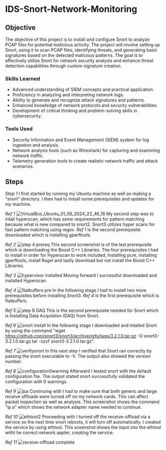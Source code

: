 # IDS-Snort-Network-Monitoring

## Objective

The objective of this project is to install and configure Snort to analyze PCAP files for potential malicious activity. The project will involve setting up Snort, using it to scan PCAP files, identifying threats, and generating basic signatures based on the detected malicious patterns. The goal is to effectively utilize Snort for network security analysis and enhance threat detection capabilities through custom signature creation.

### Skills Learned

- Advanced understanding of SIEM concepts and practical application.
- Proficiency in analyzing and interpreting network logs.
- Ability to generate and recognize attack signatures and patterns.
- Enhanced knowledge of network protocols and security vulnerabilities.
- Development of critical thinking and problem-solving skills in cybersecurity.

### Tools Used

- Security Information and Event Management (SIEM) system for log ingestion and analysis.
- Network analysis tools (such as Wireshark) for capturing and examining network traffic.
- Telemetry generation tools to create realistic network traffic and attack scenarios.

## Steps

*Step 1*
  I first started by running my Ubuntu machine as well as making a "snort" directory. I then had to install some prerequisites and updates for my machine.
  
*Ref 1*
![VirtualBox_Ubuntu_01_06_2024_22_46_18](https://github.com/Casttllee/IDS-Snort-Network-Monitoring/assets/137667912/414fc77c-487c-4367-bcaa-4fc4b078e837)
  My second step was to intall hyperscan, which has some requirements for pattern matching because what is new compared to snort2. Snort3 utilizes hyper scans for fast pattern matching using regex. *Ref 1* is the second prerequisite downloaded which is installing gperftools.

*Ref 2*
![step 4 prereq](https://github.com/Casttllee/IDS-Snort-Network-Monitoring/assets/137667912/a90fb6b9-b076-40bd-8b2f-e62e8548da3b)
  This second screenshot is of the last prerequisite which is downloading the Boost C++ Libraries. The four prerequisites I had to install in order for Hyperscan to work included, Installing pcre, installing gperftools, install Ragel and lastly download but not install the Boost C++ Libraries.

*Ref 3*
![hypervisor installed](https://github.com/Casttllee/IDS-Snort-Network-Monitoring/assets/137667912/a0862859-9f81-4a2b-85a1-7ac79198568c)
  Moving forward I successful downloaded and installed Hyperscan.

*Ref 4*
![flatbuffers pre](https://github.com/Casttllee/IDS-Snort-Network-Monitoring/assets/137667912/5828efb2-4fda-448d-9976-7fe85578415d)
  In the following stage I had to install two more prerequisites before installing Snort3. *Ref 4* is the first prerequisite which is flatbuffers.

*Ref 5*
![step 8 DAQ](https://github.com/Casttllee/IDS-Snort-Network-Monitoring/assets/137667912/d2ac58b0-33d2-46f2-89c6-d54a7ce3ba9a)
  This is the second prerequisite needed for Snort which is Installing Data Acquistion (DAQ) from Snort.

*Ref 6*
![snort install](https://github.com/Casttllee/IDS-Snort-Network-Monitoring/assets/137667912/29899e78-e0db-4903-a2a8-db40baf75c13)
  In the following stage I downloaded and intalled Snort by using the command "wget https://github.com/snort3/snort3/archive/refs/tags/3.2.1.0.tar.gz -O snort3-3.2.1.0.tar.gz 
tar -xzvf snort3-3.2.1.0.tar.gz".

*Ref 7*
![verifysnort](https://github.com/Casttllee/IDS-Snort-Network-Monitoring/assets/137667912/d71bcc7c-6654-4478-96b5-2a4fedc4c2ef)
  In this next step I verified that Snort ran correctly by passing the snort executable to -V. The output also showed the version number.

*Ref 8*
![configuration0warning](https://github.com/Casttllee/IDS-Snort-Network-Monitoring/assets/137667912/54ea7aa1-a691-46a0-8bbf-b301b9f57443)
  Afterward I tested snort with the default configuration file. The output stated snort successfully validated the configuration with 0 warnings.

*Ref 9*
![ipa](https://github.com/Casttllee/IDS-Snort-Network-Monitoring/assets/137667912/e94b0445-03c9-427d-b238-258461361edd)
  Continuing with I had to make sure that both generic and large receive offloads were turned off on my network cards. This can affect packet inspection as well as analysis. This screenshot shows the command "ip a" which shows the network adapter name needed to continue.

*Ref 10*
![ethtool2](https://github.com/Casttllee/IDS-Snort-Network-Monitoring/assets/137667912/908c5ab0-0c95-4763-af50-17d94d767020)
  Proceeding with I turned off the receive-offload via a service so the next time snort reboots, it will turn off automatically. I created the service by using ethtool. This sceenshot shows the input into the ethtool witht he correct network aapter, creating the service.

*Ref 11*
![receive-offload complete](https://github.com/Casttllee/IDS-Snort-Network-Monitoring/assets/137667912/4a96aa2b-350f-441f-878c-a301724c4205)


